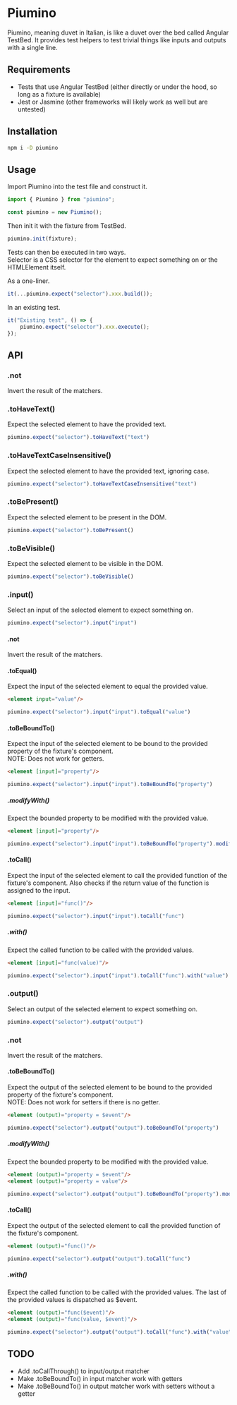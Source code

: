# Piumino
Piumino, meaning duvet in Italian, is like a duvet over the bed called Angular TestBed. It provides test helpers to test trivial things like inputs and outputs with a single line.


## Requirements
- Tests that use Angular TestBed (either directly or under the hood, so long as a fixture is available)
- Jest or Jasmine (other frameworks will likely work as well but are untested)


## Installation
```bash
npm i -D piumino
```


## Usage
Import Piumino into the test file and construct it.

```typescript
import { Piumino } from "piumino";

const piumino = new Piumino();
```

Then init it with the fixture from TestBed.

```typescript
piumino.init(fixture);
```

Tests can then be executed in two ways.\
Selector is a CSS selector for the element to expect something on or the HTMLElement itself.

As a one-liner.
```typescript
it(...piumino.expect("selector").xxx.build());
```

In an existing test.
```typescript
it("Existing test", () => {
    piumino.expect("selector").xxx.execute();
});
```

## API
### .not
Invert the result of the matchers.
### .toHaveText()
Expect the selected element to have the provided text.

```typescript
piumino.expect("selector").toHaveText("text")
```

### .toHaveTextCaseInsensitive()
Expect the selected element to have the provided text, ignoring case.

```typescript
piumino.expect("selector").toHaveTextCaseInsensitive("text")
```

### .toBePresent()
Expect the selected element to be present in the DOM.

```typescript
piumino.expect("selector").toBePresent()
```

### .toBeVisible()
Expect the selected element to be visible in the DOM.

```typescript
piumino.expect("selector").toBeVisible()
```

### .input()
Select an input of the selected element to expect something on.

```typescript
piumino.expect("selector").input("input")
```

#### .not
Invert the result of the matchers.

#### .toEqual()
Expect the input of the selected element to equal the provided value.

```html
<element input="value"/>
```

```typescript
piumino.expect("selector").input("input").toEqual("value")
```

#### .toBeBoundTo()
Expect the input of the selected element to be bound to the provided property of the fixture's component.\
NOTE: Does not work for getters.

```html
<element [input]="property"/>
```

```typescript
piumino.expect("selector").input("input").toBeBoundTo("property")
```

##### .modifyWith()
Expect the bounded property to be modified with the provided value.

```html
<element [input]="property"/>
```

```typescript
piumino.expect("selector").input("input").toBeBoundTo("property").modifyWith("value")
```

#### .toCall()
Expect the input of the selected element to call the provided function of the fixture's component. Also checks if the return value of the function is assigned to the input.

```html
<element [input]="func()"/>
```

```typescript
piumino.expect("selector").input("input").toCall("func")
```

##### .with()
Expect the called function to be called with the provided values.

```html
<element [input]="func(value)"/>
```

```typescript
piumino.expect("selector").input("input").toCall("func").with("value")
```

### .output()
Select an output of the selected element to expect something on.

```typescript
piumino.expect("selector").output("output")
```

### .not
Invert the result of the matchers.

#### .toBeBoundTo()
Expect the output of the selected element to be bound to the provided property of the fixture's component.\
NOTE: Does not work for setters if there is no getter.

```html
<element (output)="property = $event"/>
```

```typescript
piumino.expect("selector").output("output").toBeBoundTo("property")
```

##### .modifyWith()
Expect the bounded property to be modified with the provided value.

```html
<element (output)="property = $event"/>
<element (output)="property = value"/>
```

```typescript
piumino.expect("selector").output("output").toBeBoundTo("property").modifyWith("value")
```

#### .toCall()
Expect the output of the selected element to call the provided function of the fixture's component.

```html
<element (output)="func()"/>
```

```typescript
piumino.expect("selector").output("output").toCall("func")
```

##### .with()
Expect the called function to be called with the provided values.
The last of the provided values is dispatched as $event.

```html
<element (output)="func($event)"/>
<element (output)="func(value, $event)"/>
```

```typescript
piumino.expect("selector").output("output").toCall("func").with("value")
```

## TODO
- Add .toCallThrough() to input/output matcher
- Make .toBeBoundTo() in input matcher work with getters
- Make .toBeBoundTo() in output matcher work with setters without a getter
